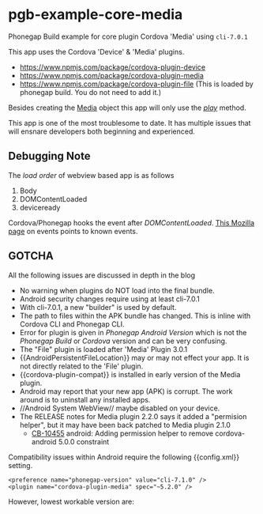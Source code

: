 # pgb-example-core-media
Phonegap Build example for core plugin Cordova 'Media' using `cli-7.0.1`

This app uses the Cordova 'Device' & 'Media' plugins.

* https://www.npmjs.com/package/cordova-plugin-device
* https://www.npmjs.com/package/cordova-plugin-media
* https://www.npmjs.com/package/cordova-plugin-file (This is loaded by phonegap build. You do not need to add it.)

Besides creating the [Media](https://www.npmjs.com/package/cordova-plugin-media#media) object this app will only use the *[play](https://www.npmjs.com/package/cordova-plugin-media#mediaplay)* method.

This app is one of the most troublesome to date. It has multiple issues that will ensnare developers both beginning and experienced.

## Debugging Note

The *load order* of webview based app is as follows

1. Body
2. DOMContentLoaded
3. deviceready

Cordova/Phonegap hooks the event after *DOMContentLoaded*. [This Mozilla page](https://developer.mozilla.org/en-US/docs/Web/Events) on events points to known events.

## GOTCHA

All the following issues are discussed in depth in the blog

+ No warning when plugins do NOT load into the final bundle.
+ Android security changes require using at least cli-7.0.1
+ With cli-7.0.1, a new "builder" is used by default.
+ The path to files within the APK bundle has changed. This is inline with Cordova CLI and Phonegap CLI.
+ Error for plugin is given in *Phonegap Android Version* which is not the *Phonegap Build* or *Cordova* version and can be very confusing.
+ The "File" plugin is loaded  after 'Media' Plugin 3.0.1
+ {{AndroidPersistentFileLocation}} may or may not effect your app. It is not directly related to the 'File' plugin.
+ {{cordova-plugin-compat}} is installed in early version of the Media plugin.
+ Android may report that your new app (APK) is corrupt. The work around is to uninstall any installed apps. 
+ //Android System WebView// maybe disabled on your device. 
+ The RELEASE notes for Media plugin 2.2.0 says it added a "permision helper", but it may have been back patched to Media plugin 2.1.0
    * [CB-10455](https://issues.apache.org/jira/browse/CB-10455) android: Adding permission helper to remove cordova-android 5.0.0 constraint

Compatibility issues within Android require the following {{config.xml}} setting.

    <preference name="phonegap-version" value="cli-7.1.0" />
    <plugin name="cordova-plugin-media" spec="~5.2.0" />


However, lowest workable version are:
    <preference name="phonegap-version" value="cli-7.0.1" />
    <plugin name="cordova-plugin-media" spec="~2.1.0" />

